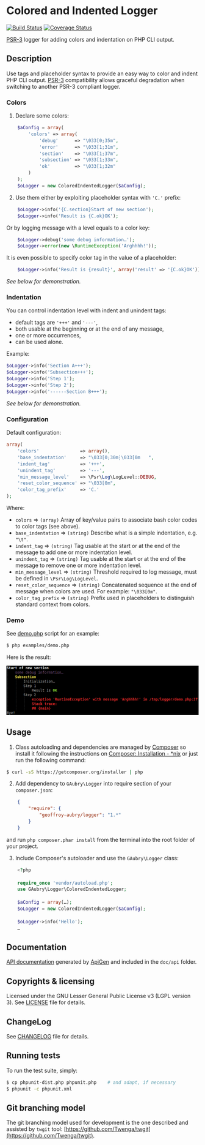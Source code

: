 # Colored and Indented Logger
[![Build Status](https://secure.travis-ci.org/geoffroy-aubry/Logger.png?branch=stable)](http://travis-ci.org/geoffroy-aubry/Logger)
[![Coverage Status](https://coveralls.io/repos/geoffroy-aubry/Logger/badge.png?branch=stable)](https://coveralls.io/r/geoffroy-aubry/Logger)
 
[PSR-3](https://github.com/php-fig/fig-standards/blob/master/accepted/PSR-3-logger-interface.md)
logger for adding colors and indentation on PHP CLI output.

## Description
Use tags and placeholder syntax to provide an easy way to color and indent PHP CLI output.
[PSR-3](https://github.com/php-fig/fig-standards/blob/master/accepted/PSR-3-logger-interface.md) compatibility 
allows graceful degradation when switching to another PSR-3 compliant logger.

### Colors
1. Declare some colors:
```php
    $aConfig = array(
        'colors' => array(
            'debug'      => "\033[0;35m",
            'error'      => "\033[1;31m",
            'section'    => "\033[1;37m",
            'subsection' => "\033[1;33m",
            'ok'         => "\033[1;32m"
        )
    );
    $oLogger = new ColoredIndentedLogger($aConfig);
```

2. Use them either by exploiting placeholder syntax with `'C.'` prefix:
```php
    $oLogger->info('{C.section}Start of new section');
    $oLogger->info('Result is {C.ok}OK');
```
Or by logging message with a level equals to a color key:
```php
    $oLogger->debug('some debug information…');
    $oLogger->error(new \RuntimeException('Arghhhh!'));
```
It is even possible to specify color tag in the value of a placeholder:
```php
    $oLogger->info('Result is {result}', array('result' => '{C.ok}OK'));
```

*See below for demonstration.*

### Indentation
You can control indentation level with indent and unindent tags:

  * default tags are `'+++'` and `'---'`,
  * both usable at the beginning or at the end of any message,
  * one or more occurrences,
  * can be used alone.

Example: 
```php
$oLogger->info('Section A+++');
$oLogger->info('Subsection+++');
$oLogger->info('Step 1');
$oLogger->info('Step 2');
$oLogger->info('------Section B+++');
```

*See below for demonstration.*

### Configuration
Default configuration:
```php
array(
    'colors'               => array(),
    'base_indentation'     => "\033[0;30m┆\033[0m   ",
    'indent_tag'           => '+++',
    'unindent_tag'         => '---',
    'min_message_level'    => \Psr\Log\LogLevel::DEBUG,
    'reset_color_sequence' => "\033[0m",
    'color_tag_prefix'     => 'C.'
);
```

Where:

  * `colors`           ⇒ `(array)` Array of key/value pairs to associate bash color codes to color tags (see above).
  * `base_indentation`     ⇒ `(string)` Describe what is a simple indentation, e.g. `"\t"`.
  * `indent_tag`           ⇒ `(string)` Tag usable at the start or at the end of the message to add one or more indentation level.
  * `unindent_tag`         ⇒ `(string)` Tag usable at the start or at the end of the message to remove one or more indentation level.
  * `min_message_level`    ⇒ `(string)` Threshold required to log message, must be defined in `\Psr\Log\LogLevel`.
  * `reset_color_sequence` ⇒ `(string)` Concatenated sequence at the end of message when colors are used. For example: `"\033[0m"`.
  * `color_tag_prefix`     ⇒ `(string)` Prefix used in placeholders to distinguish standard context from colors.

### Demo

See [demo.php](examples/demo.php) script for an example:
```bash
$ php examples/demo.php
```

Here is the result:

![result of demo.php](examples/demo.png)

## Usage

1. Class autoloading and dependencies are managed by [Composer](http://getcomposer.org/) 
so install it following the instructions 
on [Composer: Installation - *nix](http://getcomposer.org/doc/00-intro.md#installation-nix)
or just run the following command:
```bash
$ curl -sS https://getcomposer.org/installer | php
```

2. Add dependency to `GAubry\Logger` into require section of your `composer.json`:
```json
    {
        "require": {
            "geoffroy-aubry/logger": "1.*"
        }
    }
```
and run `php composer.phar install` from the terminal into the root folder of your project.

3. Include Composer's autoloader and use the `GAubry\Logger` class:
```php
    <?php
    
    require_once 'vendor/autoload.php';
    use GAubry\Logger\ColoredIndentedLogger;
    
    $aConfig = array(…);
    $oLogger = new ColoredIndentedLogger($aConfig);
    
    $oLogger->info('Hello');
    …
```

## Documentation
[API documentation](http://htmlpreview.github.io/?https://github.com/geoffroy-aubry/Logger/blob/stable/doc/api/index.html) generated by [ApiGen](http://apigen.org/) 
and included in the `doc/api` folder.

## Copyrights & licensing
Licensed under the GNU Lesser General Public License v3 (LGPL version 3).
See [LICENSE](LICENSE) file for details.

## ChangeLog
See [CHANGELOG](CHANGELOG.md) file for details.

## Running tests
To run the test suite, simply:

```bash
$ cp phpunit-dist.php phpunit.php    # and adapt, if necessary
$ phpunit -c phpunit.xml
```

## Git branching model
The git branching model used for development is the one described and assisted by `twgit` tool: [https://github.com/Twenga/twgit](https://github.com/Twenga/twgit).
